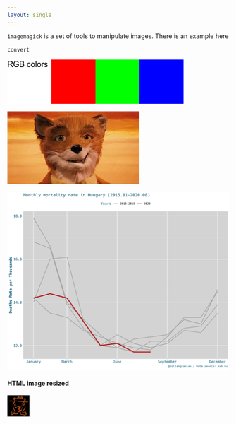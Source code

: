 ```yaml
---
layout: single
---
```


`imagemagick` is a set of tools to manipulate images. There is an example here

``` sh
convert
```

![pic](/assets/img/21-02-05-imagemagick/canvas_rgb.png)


![Fox](/assets/img/site/mrfox.jpg)


![png-image](/assets/img/20-10-07-mortality/hu-mortality-rate-2020-10-12.png)



#### HTML image resized
<img src="/assets/img/site/blabla-orange.png" alt="Blabla" width="50">
